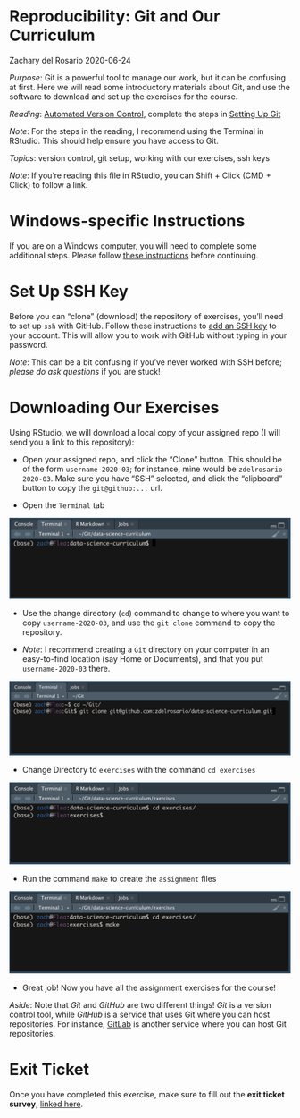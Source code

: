 Reproducibility: Git and Our Curriculum
================
Zachary del Rosario
2020-06-24

*Purpose*: Git is a powerful tool to manage our work, but it can be
confusing at first. Here we will read some introductory materials about
Git, and use the software to download and set up the exercises for the
course.

*Reading*: [Automated Version
Control](https://swcarpentry.github.io/git-novice/01-basics/index.html),
complete the steps in [Setting Up
Git](https://swcarpentry.github.io/git-novice/02-setup/index.html)

*Note*: For the steps in the reading, I recommend using the Terminal in
RStudio. This should help ensure you have access to Git.

*Topics*: version control, git setup, working with our exercises, ssh
keys

*Note*: If you’re reading this file in RStudio, you can Shift + Click
(CMD + Click) to follow a link.

# Windows-specific Instructions

<!-- -------------------------------------------------- -->

If you are on a Windows computer, you will need to complete some
additional steps. Please follow [these
instructions](https://github.com/zdelrosario/data-science-curriculum/blob/master/exercises/e-windows-gitbash.md)
before continuing.

# Set Up SSH Key

<!-- -------------------------------------------------- -->

Before you can “clone” (download) the repository of exercises, you’ll
need to set up `ssh` with GitHub. Follow these instructions to [add an
SSH
key](https://help.github.com/en/github/authenticating-to-github/adding-a-new-ssh-key-to-your-github-account)
to your account. This will allow you to work with GitHub without typing
in your password.

*Note*: This can be a bit confusing if you’ve never worked with SSH
before; *please do ask questions* if you are stuck\!

# Downloading Our Exercises

<!-- -------------------------------------------------- -->

Using RStudio, we will download a local copy of your assigned repo (I
will send you a link to this repository):

  - Open your assigned repo, and click the “Clone” button. This should
    be of the form `username-2020-03`; for instance, mine would be
    `zdelrosario-2020-03`. Make sure you have “SSH” selected, and click
    the “clipboard” button to copy the `git@github:...` url.

  - Open the `Terminal` tab

![Terminal](./images/rep01-terminal.png)

  - Use the change directory (`cd`) command to change to where you want
    to copy `username-2020-03`, and use the `git clone` command to copy
    the repository.

  - *Note*: I recommend creating a `Git` directory on your computer in
    an easy-to-find location (say Home or Documents), and that you put
    `username-2020-03` there.

![Clone](./images/rep01-clone-cli.png)

  - Change Directory to `exercises` with the command `cd exercises`

![Terminal](./images/rep01-cd.png)

  - Run the command `make` to create the `assignment` files

![Terminal](./images/rep01-make.png)

  - Great job\! Now you have all the assignment exercises for the
    course\!

*Aside*: Note that *Git* and *GitHub* are two different things\! *Git*
is a version control tool, while *GitHub* is a service that uses Git
where you can host repositories. For instance,
[GitLab](https://about.gitlab.com/) is another service where you can
host Git repositories.

<!-- include-exit-ticket -->

# Exit Ticket

<!-- -------------------------------------------------- -->

Once you have completed this exercise, make sure to fill out the **exit
ticket survey**, [linked
here](https://docs.google.com/forms/d/e/1FAIpQLSeuq2LFIwWcm05e8-JU84A3irdEL7JkXhMq5Xtoalib36LFHw/viewform?usp=pp_url&entry.693978880=e-rep01-intro-git-assignment.Rmd).
